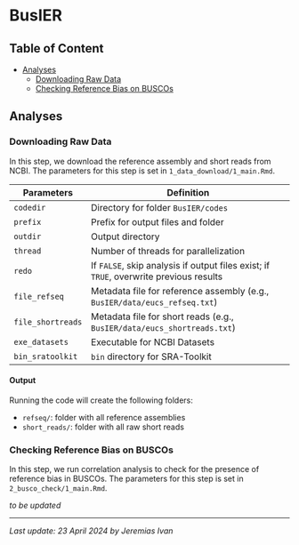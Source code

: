 # BusIER

## Table of Content
- <a href="#analyses">Analyses</a>
    - <a href="#download">Downloading Raw Data</a>
    - <a href="#check">Checking Reference Bias on BUSCOs</a>

## <a id="analyses">Analyses</a>

### <a id="download">Downloading Raw Data</a>
In this step, we download the reference assembly and short reads from NCBI. The parameters for this step is set in `1_data_download/1_main.Rmd`.

| Parameters               | Definition                                                                                                                            |
| ------------------------ | ------------------------------------------------------------------------------------------------------------------------------------- |
| `codedir`                | Directory for folder `BusIER/codes`                                                                                                   |
| `prefix`                 | Prefix for output files and folder                                                                                                    | 
| `outdir`                 | Output directory                                                                                                                      |
| `thread`                 | Number of threads for parallelization                                                                                                 |
| `redo`                   | If `FALSE`, skip analysis if output files exist; if `TRUE`, overwrite previous results                                                |
| `file_refseq`            | Metadata file for reference assembly (e.g., `BusIER/data/eucs_refseq.txt`)                                                            |
| `file_shortreads`        | Metadata file for short reads (e.g., `BusIER/data/eucs_shortreads.txt`)                                                               |
| `exe_datasets`           | Executable for NCBI Datasets                                                                                                          |
| `bin_sratoolkit`         | `bin` directory for SRA-Toolkit                                                                                                       |

#### Output
Running the code will create the following folders:
- `refseq/`: folder with all reference assemblies
- `short_reads/`: folder with all raw short reads

### <a id="check">Checking Reference Bias on BUSCOs</a>
In this step, we run correlation analysis to check for the presence of reference bias in BUSCOs. The parameters for this step is set in `2_busco_check/1_main.Rmd`.

*to be updated*

---
*Last update: 23 April 2024 by Jeremias Ivan*